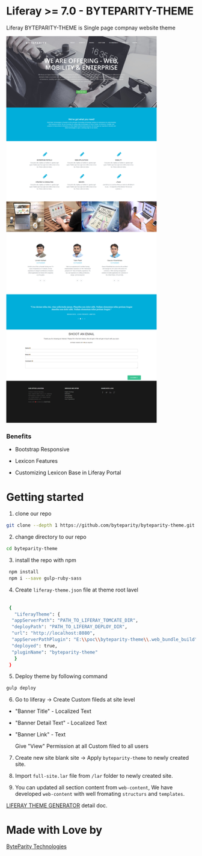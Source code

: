 # Liferay >= 7.0 - BYTEPARITY-THEME

Liferay BYTEPARITY-THEME is Single page compnay website  theme

<img src="/src/images/screenshot.png" alt="BYTEPARITY-THEME" width="400px">

### Benefits

- Bootstrap Responsive

- Lexicon Features

- Customizing Lexicon Base in Liferay Portal

# Getting started

1. clone our repo
 ```bash
 git clone --depth 1 https://github.com/byteparity/byteparity-theme.git
 ```
 
2. change directory to our repo
 ```bash
 cd byteparity-theme
 ```
3. install the repo with npm
```bash
 npm install
 npm i --save gulp-ruby-sass
 ```
 
4. Create `liferay-theme.json` file at theme root lavel

```bash

 {
   "LiferayTheme": {
  "appServerPath": "PATH_TO_LIFERAY_TOMCATE_DIR", 
  "deployPath": "PATH_TO_LIFERAY_DEPLOY_DIR",
  "url": "http://localhost:8080",
  "appServerPathPlugin": "E:\\poc\\byteparity-theme\\.web_bundle_build",
  "deployed": true,
  "pluginName": "byteparity-theme"
   }
 }
 ```
5. Deploy theme by following command
```bash
gulp deploy
```
6. Go to liferay -> Create Custom fileds at site level
  - "Banner Title" - Localized Text
  - "Banner Detail Text" - Localized Text
  - "Banner Link" - Text

      Give "View" Permission at all Custom filed to all users

7. Create new site blank site -> Apply `byteparity-theme` to newly created site.

8. Import `full-site.lar` file from `/lar` folder to newly created site.

9. You can updated all section content from `web-content`, We have developed `web-content` with well fromating `structurs` and `templates`.

[LIFERAY THEME GENERATOR](https://dev.liferay.com/develop/tutorials/-/knowledge_base/7-0/themes-generator) detail doc.

# Made with Love by
[ByteParity Technologies](https://byteparity.com/)
